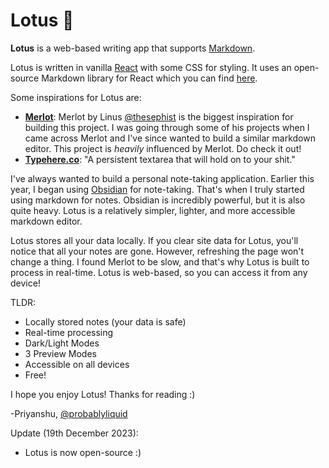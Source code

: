 # Lotus 🪷

**Lotus** is a web-based writing app that supports [Markdown](https://en.wikipedia.org/wiki/Markdown).

Lotus is written in vanilla [React](https://react.dev) with some CSS for styling. It uses an open-source Markdown library for React which you can find [here](https://github.com/remarkjs/react-markdown).

Some inspirations for Lotus are:

- **[Merlot](https://merlot.vercel.app)**: Merlot by Linus [@thesephist](https://thesephist.com/) is the biggest inspiration for building this project. I was going through some of his projects when I came across Merlot and I've since wanted to build a similar markdown editor. This project is *heavily* influenced by Merlot. Do check it out!
- **[Typehere.co](https://typehere.co)**: "A persistent textarea that will hold on to your shit."

I've always wanted to build a personal note-taking application. Earlier this year, I began using [Obsidian](https://obsidian.md) for note-taking.  That's when I truly started using markdown for notes. Obsidian is incredibly powerful, but it is also quite heavy. Lotus is a relatively simpler, lighter, and more accessible markdown editor.

Lotus stores all your data locally. If you clear site data for Lotus, you'll notice that all your notes are gone. However, refreshing the page won't change a thing. I found Merlot to be slow, and that's why Lotus is built to process in real-time. Lotus is web-based, so you can access it from any device!

TLDR:

- Locally stored notes (your data is safe)
- Real-time processing
- Dark/Light Modes
- 3 Preview Modes
- Accessible on all devices
- Free!

I hope you enjoy Lotus! 
Thanks for reading :)

-Priyanshu, [@probablyliquid](https://priyanshuvolvotkar.in/)

Update (19th December 2023):
- Lotus is now open-source :)
